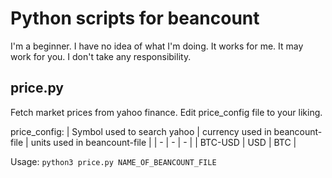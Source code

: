 # Python scripts for beancount

I'm a beginner. I have no idea of what I'm doing. It works for me. It may work for you. I don't take any responsibility.

## price.py

Fetch market prices from yahoo finance. Edit price_config file to your liking.

price_config:
| Symbol used to search yahoo | currency used in beancount-file | units used in beancount-file |
| - | - | - |
| BTC-USD | USD | BTC |

Usage:
`python3 price.py NAME_OF_BEANCOUNT_FILE`
